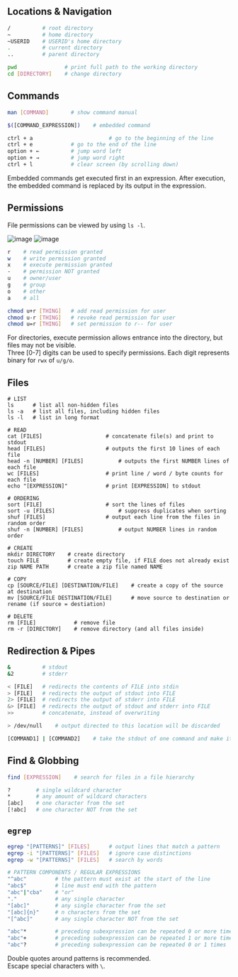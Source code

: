## Locations & Navigation

```bash
/          # root directory
~          # home directory
~USERID    # USERID's home directory
.          # current directory
..         # parent directory

pwd               # print full path to the working directory
cd [DIRECTORY]    # change directory
```

## Commands

```bash
man [COMMAND]       # show command manual

$([COMMAND_EXPRESSION])    # embedded command

ctrl + a						# go to the beginning of the line
ctrl + e            # go to the end of the line
option + ←          # jump word left
option + →          # jump word right
ctrl + l            # clear screen (by scrolling down)

```
Embedded commands get executed first in an expression. After execution, the embedded command is replaced by its output in the expression.

## Permissions
File permissions can be viewed by using `ls -l`. 

![image](https://github.com/liuandy1207/notes/assets/72530429/8095f10b-fa26-499e-9b00-78bb798a8ad4)
![image](https://github.com/liuandy1207/notes/assets/72530429/da874e9c-f5d3-4fc2-9b8a-f79a84e4f93f)

```bash
r    # read permission granted
w    # write permission granted
x    # execute permission granted
-    # permission NOT granted
u    # owner/user
g    # group
o    # other
a    # all

chmod u+r [THING]   # add read permission for user
chmod u-r [THING]   # revoke read permission for user
chmod u=r [THING]   # set permission to r-- for user

```
For directories, execute permission allows entrance into the directory, but files may not be visible. <br>
Three [0-7] digits can be used to specify permissions. Each digit represents binary for `rwx` of `u/g/o`.


## Files
```shell
# LIST
ls      # list all non-hidden files
ls -a   # list all files, including hidden files
ls -l   # list in long format

# READ
cat [FILES]                    # concatenate file(s) and print to stdout
head [FILES]                   # outputs the first 10 lines of each file
head -n [NUMBER] [FILES]           # outputs the first NUMBER lines of each file
wc [FILES]                     # print line / word / byte counts for each file
echo "[EXPRESSION]"            # print [EXPRESSION] to stdout

# ORDERING
sort [FILE]                    # sort the lines of files
sort -u [FILES]                    # suppress duplicates when sorting
shuf [FILES]                   # output each line from the files in random order
shuf -n [NUMBER] [FILES]           # output NUMBER lines in random order

# CREATE
mkdir DIRECTORY    # create directory
touch FILE         # create empty file, if FILE does not already exist
zip NAME PATH      # create a zip file named NAME

# COPY
cp [SOURCE/FILE] [DESTINATION/FILE]    # create a copy of the source at destination
mv [SOURCE/FILE DESTINATION/FILE]      # move source to destination or rename (if source = destiation)

# DELETE
rm [FILE]            # remove file
rm -r [DIRECTORY]    # remove directory (and all files inside)
```

## Redirection & Pipes
```bash
&          # stdout
&2         # stderr

< [FILE]   # redirects the contents of FILE into stdin
> [FILE]   # redirects the output of stdout into FILE
2> [FILE]  # redirects the output of stderr into FILE
&> [FILE]  # redirects the output of stdout and stderr into FILE
>>         # concatenate, instead of overwriting

> /dev/null    # output directed to this location will be discarded

[COMMAND1] | [COMMAND2]    # take the stdout of one command and make it the stdin of another command

```

## Find & Globbing
```bash
find [EXPRESSION]    # search for files in a file hierarchy

?        # single wildcard character
*        # any amount of wildcard characters
[abc]    # one character from the set
[!abc]   # one character NOT from the set

```

## `egrep`
```bash
egrep "[PATTERNS]" [FILES]      # output lines that match a pattern
egrep -i "[PATTERNS]" [FILES]   # ignore case distinctions
egrep -w "[PATTERNS]" [FILES]   # search by words

# PATTERN COMPONENTS / REGULAR EXPRESSIONS
"^abc"         # the pattern must exist at the start of the line
"abc$"         # line must end with the pattern
"abc"|"cba"    # "or"
"."            # any single character
"[abc]"        # any single character from the set
"[abc]{n}"     # n characters from the set
"[^abc]"       # any single character NOT from the set

"abc"*         # preceding subexpression can be repeated 0 or more times
"abc"+         # preceding subexpression can be repeated 1 or more times
"abc"?         # preceding subexpression can be repeated 0 or 1 times

```
Double quotes around patterns is recommended. <br>
Escape special characters with `\`.
